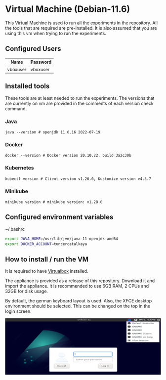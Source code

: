 # Virtual Machine (Debian-11.6)
This Virtual Machine is used to run all the experiments in the repository. All the tools that are required
are pre-installed. It is also assumed that you are using this vm when trying to run the experiments.

## Configured Users
| Name       | Password |
|------------|----------|
| vboxuser   | vboxuser |

## Installed tools
These tools are at least needed to run the experiments. The versions that are currently on vm are
provided in the comments of each version check command.

### Java
```shell
java --version # openjdk 11.0.16 2022-07-19
```

### Docker
```shell
docker --version # Docker version 20.10.22, build 3a2c30b
```

### Kubernetes
```shell
kubectl version # Client version v1.26.0, Kustomize version v4.5.7
```

### Minikube
```shell
minikube version # minikube version: v1.28.0
```

## Configured environment variables
~/.bashrc
```bash
export JAVA_HOME=/usr/lib/jvm/java-11-openjdk-amd64
export DOCKER_ACCOUNT=tuncercatalkaya
```

## How to install / run the VM
It is required to have [Virtualbox](https://www.virtualbox.org/) installed.

The appliance is provided as a release of this repository. Download it and import the appliance.
It is recommended to use 6GB RAM, 2 CPUs and 32GB for disk usage.

By default, the german keyboard layout is used. Also, the XFCE desktop environment should be selected.
This can be changed on the top in the login screen.

![](imgs/change_desktop_environment.PNG)
